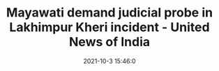 ---
"title": "Mayawati demand judicial probe in Lakhimpur Kheri incident - United News of India"
"date": "2021-10-3 15:46:0"
"feed_name": "GOOGLENEWSINDUSTRIAL"
"feed_website": "https://news.google.com/search?q=industrial%2Bincident&hl=en-US&gl=US&ceid=US:en"
"feed_rss": "https://news.google.com/rss/search?q=industrial%2Bincident&hl=en-US&gl=US&ceid=US:en"
"link": "http://www.uniindia.com/mayawati-demand-judicial-probe-in-lakhimpur-kheri-incident/north/news/2523870.html"
"source": "{'href': 'http://www.uniindia.com', 'title': 'United News of India'}"
"file": "_posts/2021-1-1-909356fb808f9276036b4599c6d7928272bda123.md"
"accident": "0"
"drilling": "0"
"dead": "0"
"injured": "0"
"arrested": "0"
"where": "unknown site"
"causes": "unknown"
"place": "unknown place"
---